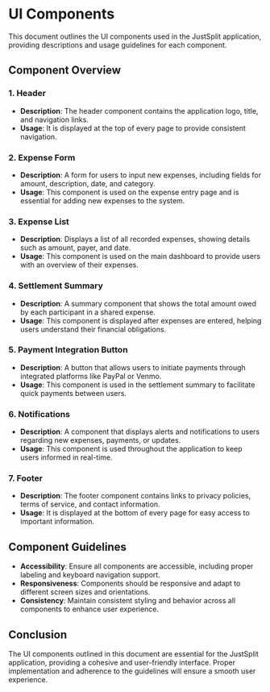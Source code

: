# UI Components

This document outlines the UI components used in the JustSplit application, providing descriptions and usage guidelines for each component.

## Component Overview

### 1. Header
- **Description**: The header component contains the application logo, title, and navigation links.
- **Usage**: It is displayed at the top of every page to provide consistent navigation.

### 2. Expense Form
- **Description**: A form for users to input new expenses, including fields for amount, description, date, and category.
- **Usage**: This component is used on the expense entry page and is essential for adding new expenses to the system.

### 3. Expense List
- **Description**: Displays a list of all recorded expenses, showing details such as amount, payer, and date.
- **Usage**: This component is used on the main dashboard to provide users with an overview of their expenses.

### 4. Settlement Summary
- **Description**: A summary component that shows the total amount owed by each participant in a shared expense.
- **Usage**: This component is displayed after expenses are entered, helping users understand their financial obligations.

### 5. Payment Integration Button
- **Description**: A button that allows users to initiate payments through integrated platforms like PayPal or Venmo.
- **Usage**: This component is used in the settlement summary to facilitate quick payments between users.

### 6. Notifications
- **Description**: A component that displays alerts and notifications to users regarding new expenses, payments, or updates.
- **Usage**: This component is used throughout the application to keep users informed in real-time.

### 7. Footer
- **Description**: The footer component contains links to privacy policies, terms of service, and contact information.
- **Usage**: It is displayed at the bottom of every page for easy access to important information.

## Component Guidelines

- **Accessibility**: Ensure all components are accessible, including proper labeling and keyboard navigation support.
- **Responsiveness**: Components should be responsive and adapt to different screen sizes and orientations.
- **Consistency**: Maintain consistent styling and behavior across all components to enhance user experience.

## Conclusion

The UI components outlined in this document are essential for the JustSplit application, providing a cohesive and user-friendly interface. Proper implementation and adherence to the guidelines will ensure a smooth user experience.